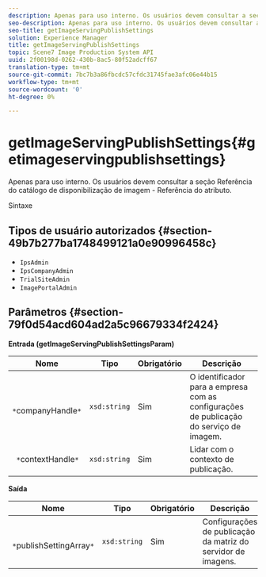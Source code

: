 ```yaml
---
description: Apenas para uso interno. Os usuários devem consultar a seção Referência do catálogo de disponibilização de imagem - Referência do atributo.
seo-description: Apenas para uso interno. Os usuários devem consultar a seção Referência do catálogo de disponibilização de imagem - Referência do atributo.
seo-title: getImageServingPublishSettings
solution: Experience Manager
title: getImageServingPublishSettings
topic: Scene7 Image Production System API
uuid: 2f00198d-0262-430b-8ac5-80f52adcff67
translation-type: tm+mt
source-git-commit: 7bc7b3a86fbcdc57cfdc31745fae3afc06e44b15
workflow-type: tm+mt
source-wordcount: '0'
ht-degree: 0%

---
```



# getImageServingPublishSettings{#getimageservingpublishsettings}

Apenas para uso interno. Os usuários devem consultar a seção Referência do catálogo de disponibilização de imagem - Referência do atributo.

Sintaxe

## Tipos de usuário autorizados {#section-49b7b277ba1748499121a0e90996458c}

* `IpsAdmin`
* `IpsCompanyAdmin`
* `TrialSiteAdmin`
* `ImagePortalAdmin`

## Parâmetros {#section-79f0d54acd604ad2a5c96679334f2424}

**Entrada (getImageServingPublishSettingsParam)**

| Nome | Tipo | Obrigatório | Descrição |
|---|---|---|---|
| ` *`companyHandle`*` | `xsd:string` | Sim | O identificador para a empresa com as configurações de publicação do serviço de imagem. |
| ` *`contextHandle`*` | `xsd:string` | Sim | Lidar com o contexto de publicação. |

**Saída**

| Nome | Tipo | Obrigatório | Descrição |
|---|---|---|---|
| ` *`publishSettingArray`*` | `xsd:string` | Sim | Configurações de publicação da matriz do servidor de imagens. |

